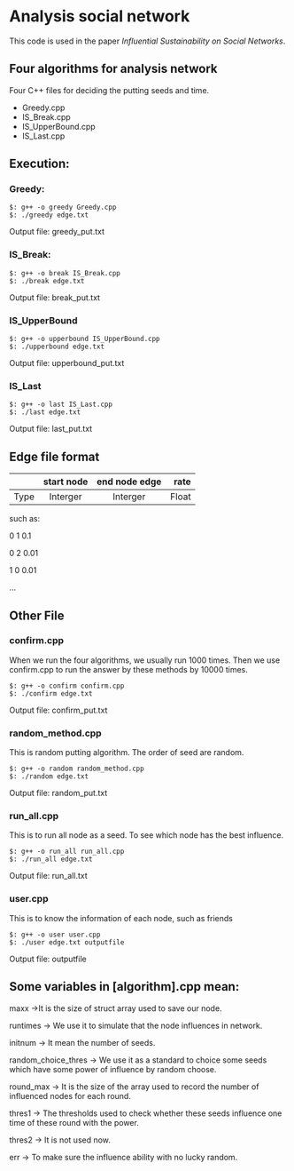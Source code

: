 # Analysis social network

This code is used in the paper _Influential Sustainability on Social Networks_.

## Four algorithms for analysis network

Four C++ files for deciding the putting seeds and time.

* Greedy.cpp
* IS_Break.cpp
* IS_UpperBound.cpp
* IS_Last.cpp

## Execution:

### Greedy:

```
$: g++ -o greedy Greedy.cpp
$: ./greedy edge.txt
```

Output file: greedy_put.txt

### IS_Break:

```
$: g++ -o break IS_Break.cpp
$: ./break edge.txt
```

Output file: break_put.txt

### IS_UpperBound

```
$: g++ -o upperbound IS_UpperBound.cpp
$: ./upperbound edge.txt
```

Output file: upperbound_put.txt

### IS_Last

```
$: g++ -o last IS_Last.cpp
$: ./last edge.txt
```

Output file: last_put.txt

## Edge file format

|   | start node | end node edge | rate |
|---|:----------:|:-------------:|-----:|
|Type|Interger|Interger|Float|

such as:

0 1 0.1

0 2 0.01

1 0 0.01

...

## Other File

### confirm.cpp

When we run the four algorithms, we usually run 1000 times. Then we use confirm.cpp to run the answer by these methods by 10000 times.

```
$: g++ -o confirm confirm.cpp
$: ./confirm edge.txt
```

Output file: confirm_put.txt

### random_method.cpp

This is random putting algorithm. The order of seed are random.

```
$: g++ -o random random_method.cpp
$: ./random edge.txt
```

Output file: random_put.txt

### run_all.cpp

This is to run all node as a seed. To see which node has the best influence.

```
$: g++ -o run_all run_all.cpp
$: ./run_all edge.txt
```

Output file: run_all.txt

### user.cpp

This is to know the information of each node, such as friends

```
$: g++ -o user user.cpp
$: ./user edge.txt outputfile
```

Output file: outputfile

## Some variables in [algorithm].cpp mean:

maxx ->It is the size of struct array used to save our node.

runtimes -> We use it to simulate that the node influences in network.

initnum -> It mean the number of seeds.

random_choice_thres -> We use it as a standard to choice some seeds which have some power of influence by random choose.

round_max -> It is the size of the array used to record the number of influenced nodes for each round.

thres1 -> The thresholds used to check whether these seeds influence one time of these round with the power.

thres2 -> It is not used now.

err -> To make sure the influence ability with no lucky random.
